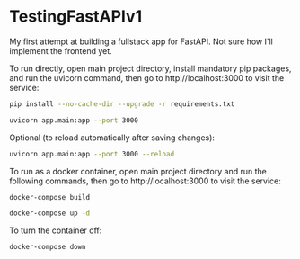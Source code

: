 # TestingFastAPIv1
My first attempt at building a fullstack app for FastAPI. Not sure how I'll implement the frontend yet.

To run directly, open main project directory, install mandatory pip packages, and run the uvicorn command, then go to http://localhost:3000 to visit the service:
```bash
pip install --no-cache-dir --upgrade -r requirements.txt
```
```bash
uvicorn app.main:app --port 3000
```
Optional (to reload automatically after saving changes):
```bash
uvicorn app.main:app --port 3000 --reload
```

To run as a docker container, open main project directory and run the following commands, then go to http://localhost:3000 to visit the service:
```bash
docker-compose build
```
```bash
docker-compose up -d
```
To turn the container off:
```bash
docker-compose down
```